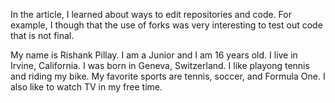 In the article, I learned about ways to edit repositories and code. For example, I though that the use of forks was very interesting to test out code that is not final.

My name is Rishank Pillay. I am a Junior and I am 16 years old. I live in Irvine, California. I was born in Geneva, Switzerland. I like playong tennis and riding my bike. My favorite sports are tennis, soccer, and Formula One. I also like to watch TV in my free time. 

